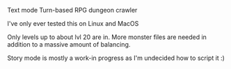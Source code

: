 Text mode Turn-based RPG dungeon crawler

I've only ever tested this on Linux and MacOS

Only levels up to about lvl 20 are in.
More monster files are needed in addition to a massive amount of balancing.

Story mode is mostly a work-in progress as I'm undecided how to script it :)
